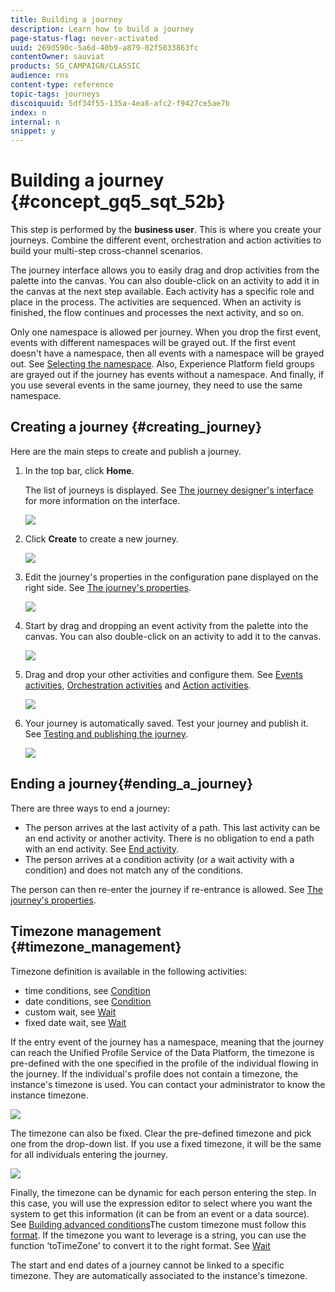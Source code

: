 ```yaml
---
title: Building a journey
description: Learn how to build a journey
page-status-flag: never-activated
uuid: 269d590c-5a6d-40b9-a879-02f5033863fc
contentOwner: sauviat
products: SG_CAMPAIGN/CLASSIC
audience: rns
content-type: reference
topic-tags: journeys
discoiquuid: 5df34f55-135a-4ea8-afc2-f9427ce5ae7b
index: n
internal: n
snippet: y
---
```



# Building a journey {#concept_gq5_sqt_52b}

This step is performed by the **business user**. This is where you create your journeys. Combine the different event, orchestration and action activities to build your multi-step cross-channel scenarios.

The journey interface allows you to easily drag and drop activities from the palette into the canvas. You can also double-click on an activity to add it in the canvas at the next step available. Each activity has a specific role and place in the process. The activities are sequenced. When an activity is finished, the flow continues and processes the next activity, and so on.

Only one namespace is allowed per journey. When you drop the first event, events with different namespaces will be grayed out. If the first event doesn't have a namespace, then all events with a namespace will be grayed out. See [Selecting the namespace](../event/eventnamespace.md#concept_ckb_3qt_52b). Also, Experience Platform field groups are grayed out if the journey has events without a namespace. And finally, if you use several events in the same journey, they need to use the same namespace.

## Creating a journey {#creating_journey}

Here are the main steps to create and publish a journey.

1. In the top bar, click **Home**. 

    The list of journeys is displayed. See [The journey designer's interface](../building-journeys/journeyinterface.md#concept_m1g_5qt_52b) for more information on the interface.

    ![](../assets/journey30.png)

1. Click **Create** to create a new journey.

    ![](../assets/journey31.png)

1. Edit the journey's properties in the configuration pane displayed on the right side. See [The journey's properties](../building-journeys/journeyproperty.md#concept_prq_wqt_52b).

    ![](../assets/journey32.png)

1. Start by drag and dropping an event activity from the palette into the canvas. You can also double-click on an activity to add it to the canvas.


    ![](../assets/journey33.png)

1. Drag and drop your other activities and configure them. See [Events activities](../building-journeys/journeyevent.md#concept_rws_1rt_52b), [Orchestration activities](../building-journeys/journeyorchestration.md#concept_ksq_2rt_52b) and [Action activities](../building-journeys/journeyaction.md#concept_hbj_hrt_52b).

    ![](../assets/journey34.png)

1. Your journey is automatically saved. Test your journey and publish it. See [Testing and publishing the journey](../building-journeys/journeypublication.md#concept_mtc_lrt_52b).

    ![](../assets/journey36.png)

## Ending a journey{#ending_a_journey}

There are three ways to end a journey:

* The person arrives at the last activity of a path. This last activity can be an end activity or another activity. There is no obligation to end a path with an end activity. See [End activity](../building-journeys/end.md).
* The person arrives at a condition activity (or a wait activity with a condition) and does not match any of the conditions.

The person can then re-enter the journey if re-entrance is allowed. See [The journey's properties](../building-journeys/journeyproperty.md#concept_prq_wqt_52b).

## Timezone management {#timezone_management}

Timezone definition is available in the following activities:

* time conditions, see [Condition](../building-journeys/journeyorchestration.md#section_e2n_pft_dgb)
* date conditions, see [Condition](../building-journeys/journeyorchestration.md#section_e2n_pft_dgb)
* custom wait, see [Wait](../building-journeys/journeyorchestration.md#section_rlm_nft_dgb)
* fixed date wait, see [Wait](../building-journeys/journeyorchestration.md#section_rlm_nft_dgb)

If the entry event of the journey has a namespace, meaning that the journey can reach the Unified Profile Service of the Data Platform, the timezone is pre-defined with the one specified in the profile of the individual flowing in the journey. If the individual's profile does not contain a timezone, the instance's timezone is used. You can contact your administrator to know the instance timezone.

![](../assets/journey73.png)

The timezone can also be fixed. Clear the pre-defined timezone and pick one from the drop-down list. If you use a fixed timezone, it will be the same for all individuals entering the journey. 

![](../assets/journey72.png)

Finally, the timezone can be dynamic for each person entering the step. In this case, you will use the expression editor to select where you want the system to get this information (it can be from an event or a data source). See [Building advanced conditions](../expression/expressionadvanced.md#concept_uyj_trt_52b)The custom timezone must follow this [format](https://docs.oracle.com/javase/8/docs/api/java/time/ZoneId.html#of-java.lang.String-). If the timezone you want to leverage is a string, you can use the function ‘toTimeZone’ to convert it to the right format. See [Wait](help/using/functions/functiontotimezone.md#toTimeZone)

The start and end dates of a journey cannot be linked to a specific timezone. They are automatically associated to the instance's timezone.

